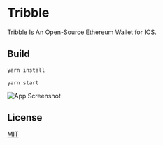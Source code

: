 # Tribble
Tribble Is An Open-Source Ethereum Wallet for IOS. 

## Build
```bash
yarn install
```
```
yarn start 
```

![App Screenshot](https://i.imgur.com/1JGp82l.png)
## License
[MIT](https://choosealicense.com/licenses/mit/)